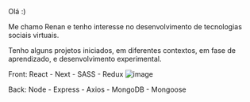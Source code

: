 Olá :)

Me chamo Renan e tenho interesse no desenvolvimento de tecnologias sociais virtuais.

Tenho alguns projetos iniciados, em diferentes contextos, em fase de aprendizado, e desenvolvimento experimental.

Front: React - Next - SASS - Redux
![image](https://user-images.githubusercontent.com/52353767/164164048-817634d6-5689-487a-a4d3-7353d9fa5da2.png)

Back: Node - Express - Axios - MongoDB - Mongoose
